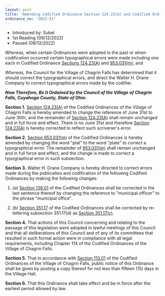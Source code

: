 ```yaml
---
layout: post
title: "Amending Codified Ordinance Section 124.23(A) and Codified Ordinance 953.031(M) to Correct Typographical Errors"
ordinance_no: "2022-51"
---
```


- Introduced by: Subel
- 1st Reading (09/12/2022)
- Passed (09/12/2022)

_Whereas,_ when certain Ordinances were adopted in the past or when codification
occurred certain typographical errors were made including one each in Codified
Ordinance [Sections 124.23(A)][CFCO 124.23(A)] and [953.031(m)][CFCO
953.031(m)]; and

_Whereas,_ the Council for the Village of Chagrin Falls has determined that it
should correct the typographical errors, and direct the Walter H. Drane Company
to correct typographical errors made by the codifier.

**_Now Therefore, Be It Ordained by the Council of the Village of Chagrin Falls,
Cuyahoga County, State of Ohio:_**

**Section 1.** [Section 124.23(A)][CFCO 124.23(A)] of the Codified Ordinances of
the Village of Chagrin Falls is hereby amended to change the reference of June
31st to June 30th, and the remainder of [Section 124.23(A)][CFCO 124.23(A)]
shall remain unchanged and in full force and effect. There is no June 31st and
therefore [Section 124.23(A)][CFCO 124.23(A)] is hereby corrected to reflect
such scrivener's error.

**Section 2.** [Section 953.031(m)][CFCO 953.031(m)] of the Codified Ordinances
is hereby amended by changing the word "plat" to the word "plate" to correct a
typographical error. The remainder of [953.031(m)][CFCO 953.031(m)] shall remain
unchanged and in full force and effect, and the change is made to correct a
typographical error in such subsection.

**Section 3.** Walter H. Drane Company is hereby directed to correct errors made
during the publication and codification of the following Codified Ordinances by
making the following changes:

1. _(a)_ [Section 136.01][CFCO 136.01] of the Codified Ordinances shall be
corrected in the last sentence thereof by changing the reference to "municipal
officer" to the phrase "municipal office".

2. _(b)_ [Section 351.17][CFCO 351.17] of the Codified Ordinances shall be
corrected by re-lettering subsection 351.17(d) as [Section 351.17(c)][CFCO
351.17(c)].

**Section 4.** That actions of this Council concerning and relating to the
passage of this legislation were adopted in lawful meetings of this Council and
that all deliberations of this Council and of any of its committees that
resulted in such formal action were in compliance with all legal requirements,
including Chapter 114 of the Codified Ordinances of the Village of Chagrin
Falls.

**Section 5.** That in accordance with [Section 113.01][CFCO 113.01] of the
Codified Ordinances of the Village of Chagrin Falls, public notice of this
Ordinance shall be given by posting a copy thereof for not less than fifteen
(15) days in the Village Hall.

**Section 6.** That this Ordinance shall take effect and be in force after the
earliest period allowed by law.

[CFCO 113.01]:</chapters/chapter-113-ordinances-and-resolutions/#11301-publication-and-posting>
[CFCO 124.23(A)]:</chapters/chapter-124-municipal-income-tax-effective-january-1-2016/#12423(A)>
[CFCO 136.01]:</chapters/chapter-136-board-of-zoning-appeals/#13601-establishment-members>
[CFCO 351.17(c)]:</chapters/chapter-351-parking-generally/#35117(c)>
[CFCO 351.17]:</chapters/chapter-351-parking-generally/#35117-waiver>
[CFCO 953.031(m)]:</chapters/chapter-953-evergreen-cemetery/#953031(m)>
